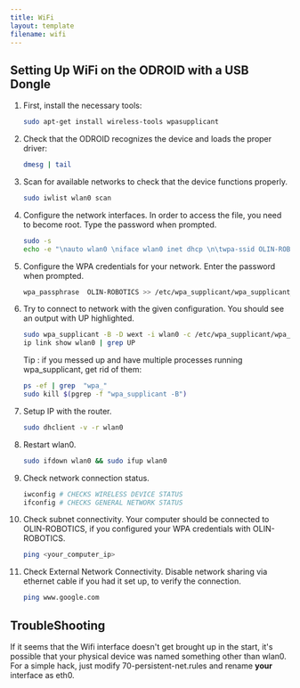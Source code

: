 ```yaml
---
title: WiFi
layout: template
filename: wifi
--- 
```


## Setting Up WiFi on the ODROID with a USB Dongle


1. First, install the necessary tools:

   ```bash
   sudo apt-get install wireless-tools wpasupplicant
   ```

2. Check that the ODROID recognizes the device and loads the proper driver:

   ```bash
   dmesg | tail
   ```

3. Scan for available networks to check that the device functions properly.

   ```bash
   sudo iwlist wlan0 scan
   ```

4. Configure the network interfaces. In order to access the file, you need to become root. Type the password when prompted.

   ```bash
   sudo -s
   echo -e "\nauto wlan0 \niface wlan0 inet dhcp \n\twpa-ssid OLIN-ROBOTICS\n\twpa-psk R0B0TS-RULE" >> /etc/network/interfaces
   ```

5. Configure the WPA credentials for your network. Enter the password when prompted.

   ```bash
   wpa_passphrase  OLIN-ROBOTICS >> /etc/wpa_supplicant/wpa_supplicant_OLIN-ROBOTICS.conf 
   ```

6. Try to connect to network with the given configuration. You should see an output with UP highlighted.

   ```bash
   sudo wpa_supplicant -B -D wext -i wlan0 -c /etc/wpa_supplicant/wpa_supplicant_OLIN-ROBOTICS.conf 
   ip link show wlan0 | grep UP
   ```
   
   Tip : if you messed up and have multiple processes running wpa_supplicant, get rid of them:

   ```bash
   ps -ef | grep  "wpa_"
   sudo kill $(pgrep -f "wpa_supplicant -B")
   ```

7. Setup IP with the router.

   ```bash
   sudo dhclient -v -r wlan0
   ```

8. Restart wlan0.

   ```bash
   sudo ifdown wlan0 && sudo ifup wlan0
   ```

9. Check network connection status.

   ```bash
   iwconfig # CHECKS WIRELESS DEVICE STATUS
   ifconfig # CHECKS GENERAL NETWORK STATUS
   ```

2. Check subnet connectivity. Your computer should be connected to OLIN-ROBOTICS, if you configured your WPA credentials with OLIN-ROBOTICS.

   ```bash
   ping <your_computer_ip>
   ```

2. Check External Network Connectivity. Disable network sharing via ethernet cable if you had it set up, to verify the connection.

   ```bash
   ping www.google.com
   ```


## TroubleShooting

If it seems that the Wifi interface doesn't get brought up in the start,
it's possible that your physical device was named something other than wlan0.
For a simple hack, just modify 70-persistent-net.rules and rename **your** interface as eth0.
